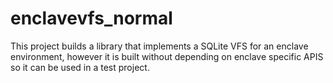# enclavevfs_normal

This project builds a library that implements a SQLite VFS for an enclave environment, however 
it is built without depending on enclave specific APIS so it can be used in a test project.
